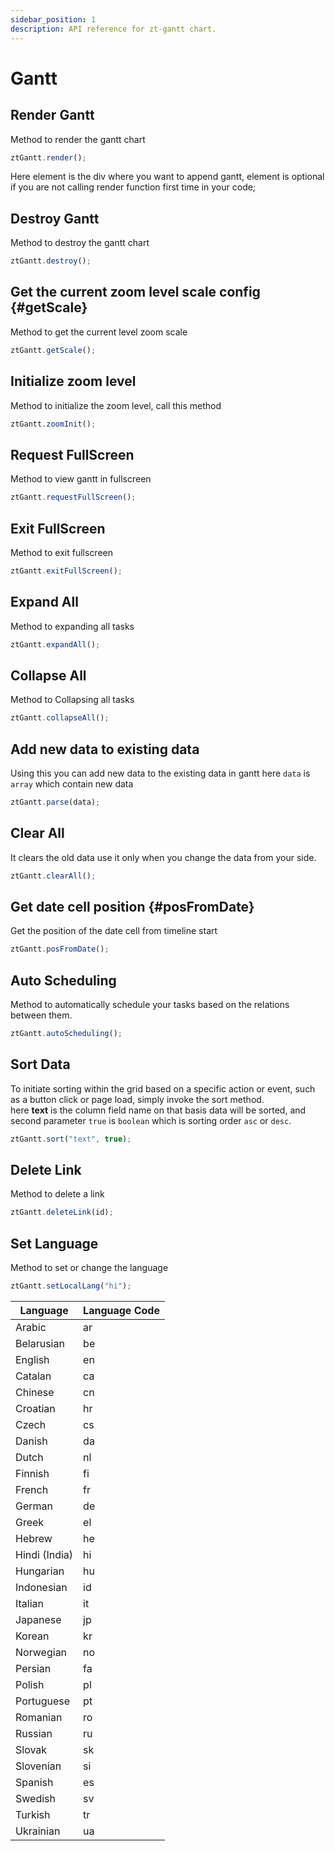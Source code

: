 ```yaml
---
sidebar_position: 1
description: API reference for zt-gantt chart.
---
```


# Gantt

## Render Gantt

Method to render the gantt chart

```js title="render"
ztGantt.render();
```

Here element is the div where you want to append gantt,
element is optional if you are not calling render function first time in your code;

## Destroy Gantt

Method to destroy the gantt chart

```js title="destroy"
ztGantt.destroy();
```

## Get the current zoom level scale config {#getScale}

Method to get the current level zoom scale

```js title="getScale"
ztGantt.getScale();
```

## Initialize zoom level

Method to initialize the zoom level, call this method

```js title="zoomInit"
ztGantt.zoomInit();
```

## Request FullScreen

Method to view gantt in fullscreen

```js title="requestFullScreen"
ztGantt.requestFullScreen();
```

## Exit FullScreen

Method to exit fullscreen

```js title="exitFullScreen"
ztGantt.exitFullScreen();
```

## Expand All

Method to expanding all tasks

```js title="expandAll"
ztGantt.expandAll();
```

## Collapse All

Method to Collapsing all tasks

```js title="collapseAll"
ztGantt.collapseAll();
```

## Add new data to existing data

Using this you can add new data to the existing data in gantt
here `data` is `array` which contain new data

```js title="parse"
ztGantt.parse(data);
```

## Clear All

It clears the old data
use it only when you change the data from your side.

```js title="clearAll"
ztGantt.clearAll();
```

## Get date cell position {#posFromDate}

Get the position of the date cell from timeline start

```js title="posFromDate"
ztGantt.posFromDate();
```

## Auto Scheduling

Method to automatically schedule your tasks based on the relations between them.

```js title="autoScheduling"
ztGantt.autoScheduling();
```

## Sort Data

To initiate sorting within the grid based on a specific action or event, such as a button click or page load, simply invoke the sort method.  
here **text** is the column field name on that basis data will be sorted, and second parameter `true` is `boolean` which is sorting order `asc` or `desc`.

```js title="sort"
ztGantt.sort("text", true);
```

## Delete Link

Method to delete a link

```js title="deleteLink"
ztGantt.deleteLink(id);
```

## Set Language

Method to set or change the language

```js title="setLocalLang"
ztGantt.setLocalLang("hi");
```

| Language      | Language Code |
| ------------- | ------------- |
| Arabic        | ar            |
| Belarusian    | be            |
| English       | en            |
| Catalan       | ca            |
| Chinese       | cn            |
| Croatian      | hr            |
| Czech         | cs            |
| Danish        | da            |
| Dutch         | nl            |
| Finnish       | fi            |
| French        | fr            |
| German        | de            |
| Greek         | el            |
| Hebrew        | he            |
| Hindi (India) | hi            |
| Hungarian     | hu            |
| Indonesian    | id            |
| Italian       | it            |
| Japanese      | jp            |
| Korean        | kr            |
| Norwegian     | no            |
| Persian       | fa            |
| Polish        | pl            |
| Portuguese    | pt            |
| Romanian      | ro            |
| Russian       | ru            |
| Slovak        | sk            |
| Slovenian     | si            |
| Spanish       | es            |
| Swedish       | sv            |
| Turkish       | tr            |
| Ukrainian     | ua            |
